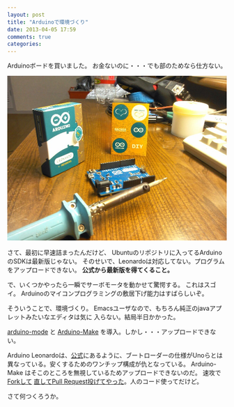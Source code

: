 ```yaml
---
layout: post
title: "Arduinoで環境づくり"
date: 2013-04-05 17:59
comments: true
categories: 
---
```



Arduinoボードを買いました。
お金ないのに・・・でも部のためなら仕方ない。

![Arduino Leonardo](images/arduino.jpg)

さて、最初に早速詰まったんだけど、
Ubuntuのリポジトリに入ってるArduinoのSDKは最新版じゃない。
そのせいで、Leonardoは対応してない。プログラムをアップロードできない。
**公式から最新版を得てくること。**

で、いくつかやったら一瞬でサーボモータを動かせて驚愕する。
これはスゴイ。
Arduinoのマイコンプログラミングの敷居下げ能力はすばらしいぞ。

そういうことで、環境づくり。
Emacsユーザなので、もちろん純正のjavaアプレットみたいなエディタは気に
入らない。結局半日かかった。

[arduino-mode](https://github.com/bookest/arduino-mode) と [Arduino-Make](https://github.com/mjoldfield/Arduino-Makefile) を導入。しかし・・・アップロードできない。

Arduino Leonardoは、[公式](http://arduino.cc/en/Main/arduinoBoardLeonardo)にあるように、ブートローダーの仕様がUnoらとは
異なっている。安くするためのワンチップ構成が仇となっている。
Arduino-Make はそこのところを無視しているためアップロードできないのだ。
速攻で[Forkして](https://github.com/mjoldfield/Arduino-Makefile) [直してPull Request投げてやった](https://github.com/mjoldfield/Arduino-Makefile/pull/37)。人のコード使ってだけど。

さて何つくろうか。

